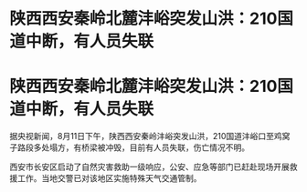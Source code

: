 # 陕西西安秦岭北麓沣峪突发山洪：210国道中断，有人员失联

# 陕西西安秦岭北麓沣峪突发山洪：210国道中断，有人员失联

据央视新闻，8月11日下午，陕西西安秦岭沣峪突发山洪，210国道沣峪口至鸡窝子路段多处塌方，有桥梁被冲毁，目前有人员失联，伤亡情况不明。

西安市长安区启动了自然灾害救助一级响应，公安、应急等部门已赶赴现场开展救援工作。当地交警已对该地区实施特殊天气交通管制。

